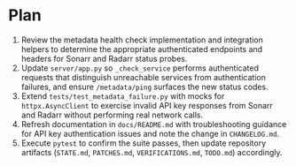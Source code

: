 # Plan

1. Review the metadata health check implementation and integration helpers to determine the appropriate authenticated endpoints and headers for Sonarr and Radarr status probes.
2. Update `server/app.py` so `_check_service` performs authenticated requests that distinguish unreachable services from authentication failures, and ensure `/metadata/ping` surfaces the new status codes.
3. Extend `tests/test_metadata_failure.py` with mocks for `httpx.AsyncClient` to exercise invalid API key responses from Sonarr and Radarr without performing real network calls.
4. Refresh documentation in `docs/README.md` with troubleshooting guidance for API key authentication issues and note the change in `CHANGELOG.md`.
5. Execute `pytest` to confirm the suite passes, then update repository artifacts (`STATE.md`, `PATCHES.md`, `VERIFICATIONS.md`, `TODO.md`) accordingly.
